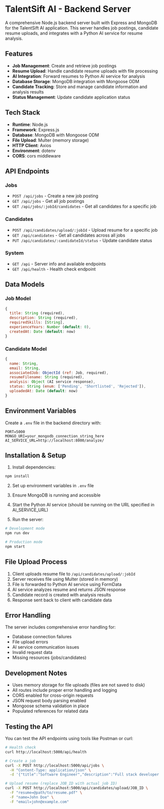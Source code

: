 # TalentSift AI - Backend Server

A comprehensive Node.js backend server built with Express and MongoDB for the TalentSift AI application. This server handles job postings, candidate resume uploads, and integrates with a Python AI service for resume analysis.

## Features

- **Job Management**: Create and retrieve job postings
- **Resume Upload**: Handle candidate resume uploads with file processing
- **AI Integration**: Forward resumes to Python AI service for analysis
- **Database Storage**: MongoDB integration with Mongoose ODM
- **Candidate Tracking**: Store and manage candidate information and analysis results
- **Status Management**: Update candidate application status

## Tech Stack

- **Runtime**: Node.js
- **Framework**: Express.js
- **Database**: MongoDB with Mongoose ODM
- **File Upload**: Multer (memory storage)
- **HTTP Client**: Axios
- **Environment**: dotenv
- **CORS**: cors middleware

## API Endpoints

### Jobs
- `POST /api/jobs` - Create a new job posting
- `GET /api/jobs` - Get all job postings
- `GET /api/jobs/:jobId/candidates` - Get all candidates for a specific job

### Candidates
- `POST /api/candidates/upload/:jobId` - Upload resume for a specific job
- `GET /api/candidates` - Get all candidates across all jobs
- `PUT /api/candidates/:candidateId/status` - Update candidate status

### System
- `GET /api` - Server info and available endpoints
- `GET /api/health` - Health check endpoint

## Data Models

### Job Model
```javascript
{
  title: String (required),
  description: String (required),
  requiredSkills: [String],
  experienceYears: Number (default: 0),
  createdAt: Date (default: now)
}
```

### Candidate Model
```javascript
{
  name: String,
  email: String,
  associatedJob: ObjectId (ref: Job, required),
  resumeFilename: String (required),
  analysis: Object (AI service response),
  status: String (enum: ['Pending', 'Shortlisted', 'Rejected']),
  uploadedAt: Date (default: now)
}
```

## Environment Variables

Create a `.env` file in the backend directory with:

```env
PORT=5000
MONGO_URI=your_mongodb_connection_string_here
AI_SERVICE_URL=http://localhost:8000/analyze/
```

## Installation & Setup

1. Install dependencies:
```bash
npm install
```

2. Set up environment variables in `.env` file

3. Ensure MongoDB is running and accessible

4. Start the Python AI service (should be running on the URL specified in AI_SERVICE_URL)

5. Run the server:
```bash
# Development mode
npm run dev

# Production mode
npm start
```

## File Upload Process

1. Client uploads resume file to `/api/candidates/upload/:jobId`
2. Server receives file using Multer (stored in memory)
3. File is forwarded to Python AI service using FormData
4. AI service analyzes resume and returns JSON response
5. Candidate record is created with analysis results
6. Response sent back to client with candidate data

## Error Handling

The server includes comprehensive error handling for:
- Database connection failures
- File upload errors
- AI service communication issues
- Invalid request data
- Missing resources (jobs/candidates)

## Development Notes

- Uses memory storage for file uploads (files are not saved to disk)
- All routes include proper error handling and logging
- CORS enabled for cross-origin requests
- JSON request body parsing enabled
- Mongoose schema validation in place
- Populated references for related data

## Testing the API

You can test the API endpoints using tools like Postman or curl:

```bash
# Health check
curl http://localhost:5000/api/health

# Create a job
curl -X POST http://localhost:5000/api/jobs \
  -H "Content-Type: application/json" \
  -d '{"title":"Software Engineer","description":"Full stack developer role","requiredSkills":["JavaScript","React","Node.js"],"experienceYears":3}'

# Upload resume (replace JOB_ID with actual job ID)
curl -X POST http://localhost:5000/api/candidates/upload/JOB_ID \
  -F "resume=@path/to/resume.pdf" \
  -F "name=John Doe" \
  -F "email=john@example.com"
```

